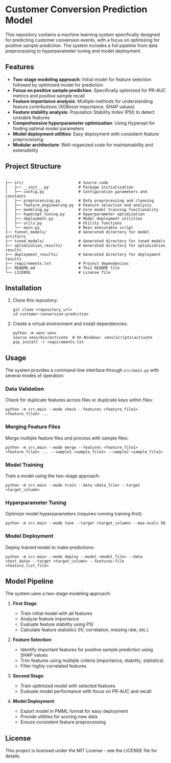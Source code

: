 # Customer Conversion Prediction Model

This repository contains a machine learning system specifically designed for predicting customer conversion events, with a focus on optimizing for positive sample prediction. The system includes a full pipeline from data preprocessing to hyperparameter tuning and model deployment.

## Features

- **Two-stage modeling approach**: Initial model for feature selection followed by optimized model for prediction
- **Focus on positive sample prediction**: Specifically optimized for PR-AUC metrics and positive sample recall
- **Feature importance analysis**: Multiple methods for understanding feature contributions (XGBoost importance, SHAP values)
- **Feature stability analysis**: Population Stability Index (PSI) to detect unstable features
- **Comprehensive hyperparameter optimization**: Using Hyperopt for finding optimal model parameters
- **Model deployment utilities**: Easy deployment with consistent feature preprocessing
- **Modular architecture**: Well-organized code for maintainability and extensibility

## Project Structure

```
.
├── src/                        # Source code
│   ├── __init__.py             # Package initialization
│   ├── config.py               # Configuration parameters and constants
│   ├── preprocessing.py        # Data preprocessing and cleaning
│   ├── feature_engineering.py  # Feature selection and analysis
│   ├── modeling.py             # Core model training functionality
│   ├── hyperopt_tuning.py      # Hyperparameter optimization
│   ├── deployment.py           # Model deployment utilities
│   ├── utils.py                # Utility functions
│   └── main.py                 # Main executable script
├── funnel_models/              # Generated directory for model artifacts
├── tuned_models/               # Generated directory for tuned models
├── optimization_results/       # Generated directory for optimization results
├── deployment_results/         # Generated directory for deployment results
├── requirements.txt            # Project dependencies
├── README.md                   # This README file
└── LICENSE                     # License file
```

## Installation

1. Clone this repository:

   ```
   git clone <repository_url>
   cd customer-conversion-prediction
   ```

2. Create a virtual environment and install dependencies:
   ```
   python -m venv venv
   source venv/bin/activate  # On Windows: venv\Scripts\activate
   pip install -r requirements.txt
   ```

## Usage

The system provides a command-line interface through `src/main.py` with several modes of operation:

### Data Validation

Check for duplicate features across files or duplicate keys within files:

```
python -m src.main --mode check --features <feature_file1> <feature_file2> ...
```

### Merging Feature Files

Merge multiple feature files and process with sample files:

```
python -m src.main --mode merge --features <feature_file1> <feature_file2> ... --sample1 <sample_file1> --sample2 <sample_file2>
```

### Model Training

Train a model using the two-stage approach:

```
python -m src.main --mode train --data <data_file> --target <target_column>
```

### Hyperparameter Tuning

Optimize model hyperparameters (requires running training first):

```
python -m src.main --mode tune --target <target_column> --max-evals 50
```

### Model Deployment

Deploy trained model to make predictions:

```
python -m src.main --mode deploy --model <model_file> --data <test_data> --target <target_column> --features-file <feature_list_file>
```

## Model Pipeline

The system uses a two-stage modeling approach:

1. **First Stage**:

   - Train initial model with all features
   - Analyze feature importance
   - Evaluate feature stability using PSI
   - Calculate feature statistics (IV, correlation, missing rate, etc.)

2. **Feature Selection**:

   - Identify important features for positive sample prediction using SHAP values
   - Trim features using multiple criteria (importance, stability, statistics)
   - Filter highly correlated features

3. **Second Stage**:

   - Train optimized model with selected features
   - Evaluate model performance with focus on PR-AUC and recall

4. **Model Deployment**:
   - Export model in PMML format for easy deployment
   - Provide utilities for scoring new data
   - Ensure consistent feature preprocessing

## License

This project is licensed under the MIT License - see the LICENSE file for details.

